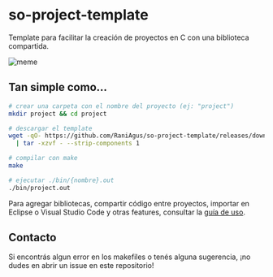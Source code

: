 # so-project-template

Template para facilitar la creación de proyectos en C con una biblioteca
compartida.

![meme](https://raniagus.github.io/so-project-template/img/meme.png)

## Tan simple como...

```bash
# crear una carpeta con el nombre del proyecto (ej: "project")
mkdir project && cd project

# descargar el template
wget -qO- https://github.com/RaniAgus/so-project-template/releases/download/v4.0.0/project-v4.0.0.tar.gz \
  | tar -xzvf - --strip-components 1

# compilar con make
make

# ejecutar ./bin/{nombre}.out
./bin/project.out
```

Para agregar bibliotecas, compartir código entre proyectos, importar en
Eclipse o Visual Studio Code y otras features, consultar la
[guía de uso](https://raniagus.github.io/so-project-template/).


## Contacto

Si encontrás algun error en los makefiles o tenés alguna sugerencia, ¡no dudes
en abrir un issue en este repositorio!
